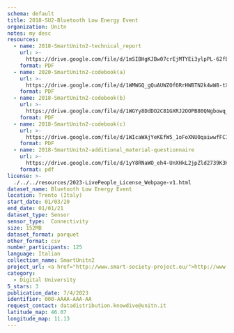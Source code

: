 ```yaml
---
schema: default
title: 2018-SU2-Bluetooth Low Energy Event
organization: Unitn
notes: my desc
resources:
  - name: 2018-SmartUnitn2-technical_report
    url: >-
      https://drive.google.com/file/d/1mSIBHgKJBw07crEjMTYEi3ylpPL-62fB/view?usp=sharing
    format: PDF
  - name: 2020-SmartUnitn2-codebook(a)
    url: >-
      https://drive.google.com/file/d/1WMWGQ_gQuAUWZOf6RrHWBTN2k4wW8-tX/view?usp=sharing
    format: PDF
  - name: 2018-SmartUnitn2-codebook(b)
    url: >-
      https://drive.google.com/file/d/1WGYy8DdDO2C81GXRJ2OOPB80QNgbowq_/view?usp=sharing
    format: PDF
  - name: 2018-SmartUnitn2-codebook(c)
    url: >-
      https://drive.google.com/file/d/1WIcaWAjYeKEfW5_1oFoXNU0qaiwwfFC7/view?usp=sharing
    format: PDF
  - name: 2018-SmartUnitn2-additional_material-questionnaire
    url: >-
      https://drive.google.com/file/d/1yY8RNaWO_eh4-UnXHkL2jpZld2739K3K/view?usp=share_link
    format: pdf
license: >-
  ./../../resources/2023-LivePeople_License_Webpage-v1.html
dataset_name: Bluetooth Low Energy Event
location: Trento (Italy)
start_date: 01/03/20
end_date: 01/01/21
dataset_type: Sensor
sensor_type:  Connectivity
size: 152MB
dataset_format: parquet
other_format: csv
number_participants: 125
language: Italian
collection_name: SmartUnitn2
project_url: <a href="http://www.smart-society-project.eu/">http://www.smart-society-project.eu/</a>
category:
  - Digital University
5_stars: 3
publication_date: 7/4/2023
identifier: 000-AAAA-AAA-AA
request_contact: datadistribution.knowdive@unitn.it
latitude_map: 46.07
longitude_map: 11.13
---
```

